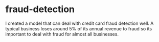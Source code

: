 # fraud-detection
I created a model that can deal with credit card fraud detection well. A typical business loses around 5% of its annual revenue to fraud so its important to deal with fraud for almost all businesses.
